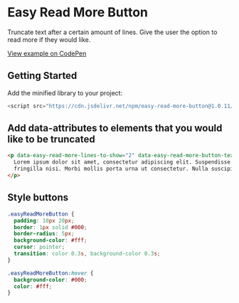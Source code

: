 # Easy Read More Button

Truncate text after a certain amount of lines. Give the user the option to read more if they would like.

[View example on CodePen](https://codepen.io/seanmythen/pen/VwgjrVb)

## Getting Started

Add the minified library to your project:

```javascript
<script src="https://cdn.jsdelivr.net/npm/easy-read-more-button@1.0.11/index.min.js" defer></script>
```

## Add data-attributes to elements that you would like to be truncated

```html
<p data-easy-read-more-lines-to-show="2" data-easy-read-more-button-text="Click to read more..." data-easy-read-less-button-text="Click to read less...">
  Lorem ipsum dolor sit amet, consectetur adipiscing elit. Suspendisse gravida dignissim felis sit amet accumsan. Nullam rhoncus elementum augue, ut laoreet lacus pellentesque vitae. Mauris pellentesque mattis cursus. Interdum et malesuada fames ac ante ipsum primis in faucibus. Nulla quis urna vitae dolor auctor lobortis ac at sem. Ut ipsum arcu, molestie quis fermentum ultricies, tincidunt nec metus. Nam non nisi sollicitudin, rutrum ipsum quis, porta sapien. Aliquam eget rhoncus magna, in
  fringilla nisi. Morbi mollis porta urna ut consectetur. Nulla suscipit ligula quis tortor varius, id feugiat nibh aliquet.
</p>
```

## Style buttons

```css
.easyReadMoreButton {
  padding: 10px 20px;
  border: 1px solid #000;
  border-radius: 5px;
  background-color: #fff;
  cursor: pointer;
  transition: color 0.3s, background-color 0.3s;
}

.easyReadMoreButton:hover {
  background-color: #000;
  color: #fff;
}
```
